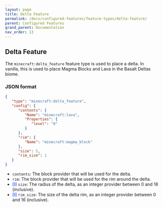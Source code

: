```yaml
---
layout: page
title: Delta Feature
permalink: /docs/configured-features/feature-types/delta-feature/
parent: Configured Features
grand_parent: Documentation
nav_order: 13
---
```


## Delta Feature

<style>
bl {color:#5573FF;font-weight:bold}
</style>

The `minecraft:delta_feature` feature type is used to place a delta. In vanilla, this is used to place Magma Blocks and Lava in the Basalt Deltas biome.

### JSON format

```json
{
   "type": "minecraft:delta_feature",
   "config": {
      "contents": {
         "Name": "minecraft:lava",
         "Properties": {
            "level": "0"
         }
      },
      "rim": {
         "Name": "minecraft:magma_block"
      },
      "size": 5,
      "rim_size": 1
   }
}
```

* `contents`: The block provider that will be used for the delta.
* `rim`: The block provider that will be used for the rim around the delta.
* ‌<bl>[I]</bl> `size`: The radius of the delta, as an integer provider between 0 and 16 (inclusive).
* ‌<bl>[I]</bl> `rim_size`: The size of the delta rim, as an integer provider between 0 and 16 (inclusive).